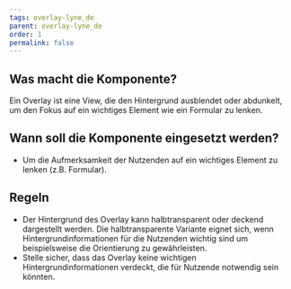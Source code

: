 ```yaml
---
tags: overlay-lyne_de
parent: overlay-lyne_de
order: 1
permalink: false
---
```


## Was macht die Komponente?
Ein Overlay ist eine View, die den Hintergrund ausblendet oder abdunkelt, um den Fokus auf ein wichtiges Element wie ein Formular zu lenken.

## Wann soll die Komponente eingesetzt werden?
* Um die Aufmerksamkeit der Nutzenden auf ein wichtiges Element zu lenken (z.B. Formular).

## Regeln
* Der Hintergrund des Overlay kann halbtransparent oder deckend dargestellt werden. Die halbtransparente Variante eignet sich, wenn Hintergrundinformationen für die Nutzenden wichtig sind um beispielsweise die Orientierung zu gewährleisten.
* Stelle sicher, dass das Overlay keine wichtigen Hintergrundinformationen verdeckt, die für Nutzende notwendig sein könnten.
